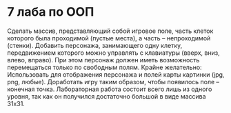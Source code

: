 # 7 лаба по ООП
Сделать массив, представляющий собой игровое поле, часть клеток которого была проходимой (пустые места), а часть – непроходимой (стенки). Добавить персонажа, занимающего одну клетку, передвижением которого можно управлять с клавиатуры (вверх, вниз, влево, вправо). При этом персонаж должен иметь возможность перемещаться только по свободным полям.
Крайне желательно: Использовать для отображения персонажа и полей карты картинки (jpg, png, любые).
Доработать игру таким образом, чтобы появилось поле – конечная точка. 
Лабораторная работа состоит всего лишь из одного уровня, так как он получился достаточно большой в виде массива 31х31.
